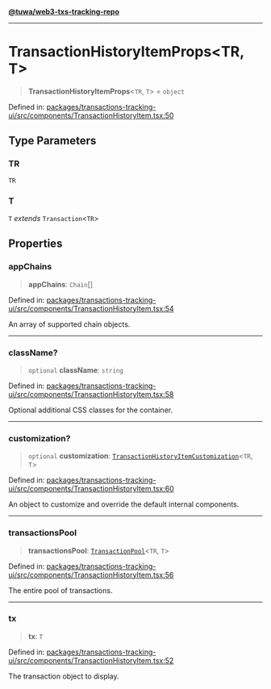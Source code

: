 [**@tuwa/web3-txs-tracking-repo**](../../../README.md)

***

# TransactionHistoryItemProps\<TR, T\>

> **TransactionHistoryItemProps**\<`TR`, `T`\> = `object`

Defined in: [packages/transactions-tracking-ui/src/components/TransactionHistoryItem.tsx:50](https://github.com/TuwaIO/web3-transactions-tracking/blob/ef26e0214bae02134bca62097cf4b010e691f9d5/packages/transactions-tracking-ui/src/components/TransactionHistoryItem.tsx#L50)

## Type Parameters

### TR

`TR`

### T

`T` *extends* `Transaction`\<`TR`\>

## Properties

### appChains

> **appChains**: `Chain`[]

Defined in: [packages/transactions-tracking-ui/src/components/TransactionHistoryItem.tsx:54](https://github.com/TuwaIO/web3-transactions-tracking/blob/ef26e0214bae02134bca62097cf4b010e691f9d5/packages/transactions-tracking-ui/src/components/TransactionHistoryItem.tsx#L54)

An array of supported chain objects.

***

### className?

> `optional` **className**: `string`

Defined in: [packages/transactions-tracking-ui/src/components/TransactionHistoryItem.tsx:58](https://github.com/TuwaIO/web3-transactions-tracking/blob/ef26e0214bae02134bca62097cf4b010e691f9d5/packages/transactions-tracking-ui/src/components/TransactionHistoryItem.tsx#L58)

Optional additional CSS classes for the container.

***

### customization?

> `optional` **customization**: [`TransactionHistoryItemCustomization`](TransactionHistoryItemCustomization.md)\<`TR`, `T`\>

Defined in: [packages/transactions-tracking-ui/src/components/TransactionHistoryItem.tsx:60](https://github.com/TuwaIO/web3-transactions-tracking/blob/ef26e0214bae02134bca62097cf4b010e691f9d5/packages/transactions-tracking-ui/src/components/TransactionHistoryItem.tsx#L60)

An object to customize and override the default internal components.

***

### transactionsPool

> **transactionsPool**: [`TransactionPool`](../../../web3-transactions-tracking-core/src/type-aliases/TransactionPool.md)\<`TR`, `T`\>

Defined in: [packages/transactions-tracking-ui/src/components/TransactionHistoryItem.tsx:56](https://github.com/TuwaIO/web3-transactions-tracking/blob/ef26e0214bae02134bca62097cf4b010e691f9d5/packages/transactions-tracking-ui/src/components/TransactionHistoryItem.tsx#L56)

The entire pool of transactions.

***

### tx

> **tx**: `T`

Defined in: [packages/transactions-tracking-ui/src/components/TransactionHistoryItem.tsx:52](https://github.com/TuwaIO/web3-transactions-tracking/blob/ef26e0214bae02134bca62097cf4b010e691f9d5/packages/transactions-tracking-ui/src/components/TransactionHistoryItem.tsx#L52)

The transaction object to display.
